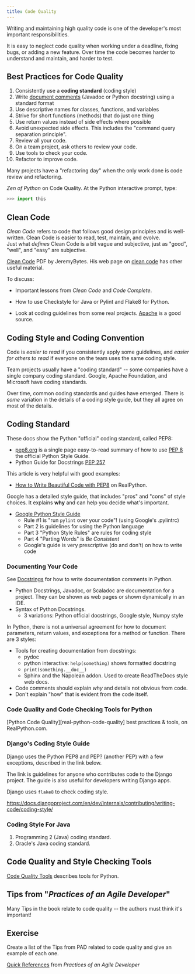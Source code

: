 ```yaml
---
title: Code Quality
---
```


Writing and maintaining high quality code is one of the developer's
most important responsibilities.

It is easy to neglect code quality when working under a deadline,
fixing bugs, or adding a new feature. Over time the code becomes
harder to understand and maintain, and harder to test.

## Best Practices for Code Quality

1. Consistently use a **coding standard** (coding style)
2. Write [document comments](docstrings) (Javadoc or Python docstring) using a standard format
3. Use descriptive names for classes, functions, and variables
4. Strive for short functions (methods) that do just one thing
5. Use return values instead of side effects where possible
6. Avoid unexpected side effects. This includes the "command query separation principle".
7. Review all your code.
8. On a team project, ask others to review your code.
9. Use tools to check your code.
10. Refactor to improve code.  

Many projects have a "refactoring day" when the only work done is code review and refactoring.

*Zen of Python* on Code Quality. At the Python interactive prompt, type:

```python
>>> import this
```

## Clean Code

*Clean Code* refers to code that follows good design principles and is well-written. 
Clean Code is easier to read, test, maintain, and evolve.    
Just what *defines* Clean Code is a bit vague and subjective, 
just as "good", "well", and "easy" are subjective.

[Clean Code](http://www.jeremybytes.com/Downloads/CleanCode.pdf) PDF by JeremyBytes. His web page on [clean code](ww.jeremybytes.com/Demos.aspx#CC) has other useful material.

To discuss:

* Important lessons from *Clean Code* and *Code Complete*.

* How to use Checkstyle for Java or Pylint and Flake8 for Python.

* Look at coding guidelines from some real projects. [Apache](https://apache.org) is a good source.


## Coding Style and Coding Convention

Code is *easier to read* if you consistently apply 
some guidelines, and *easier for others to read* if everyone
on the team uses the same coding style.

Team projects usually have a "coding standard" -- some companies
have a single company coding standard. 
Google, Apache Foundation, and Microsoft have coding standards.

Over time, common coding standards and guides have emerged.
There is *some* variation in the details of a coding style guide,
but they all agree on most of the details.


## Coding Standard

These docs show the Python "official" coding standard, called PEP8:

* [pep8.org](http://pep8.org/) is a single page easy-to-read summary of how to use [PEP 8](https://www.python.org/dev/peps/pep-0008/) the official Python Style Guide.
* Python Guide for Docstrings [PEP 257](https://www.python.org/dev/peps/pep-0257/)

This article is very helpful with good examples:

* [How to Write Beautiful Code with PEP8](https://realpython.com/python-pep8/) on RealPython.

Google has a detailed style guide, that includes "pros" and "cons" of style choices. It explains **why** and can help you decide what's important.

* [Google Python Style Guide](https://google.github.io/styleguide/pyguide.html)
  - Rule #1 is "run `pylint` over your code"! (using Google's .pylintrc)
  - Part 2 is guidelines for using the Python language 
  - Part 3 "Python Style Rules" are rules for coding style
  - Part 4 "Parting Words" is *Be Consistent*
  - Google's guide is very prescriptive (do and don't) on how to write code


### Documenting Your Code

See [Docstrings](docstrings) for how to write documentation comments in Python.

* Python Docstrings, Javadoc, or Scaladoc are documentation for a project. They can be shown as web pages or shown dynamically in an IDE.
* Syntax of Python Docstrings.
  - 3 variations: Python official docstrings, Google style, Numpy style

In Python, there is not a universal agreement for how to document parameters, return values, and exceptions for a method or function. There are 3 styles:
* Tools for creating documentation from docstrings:
  - pydoc
  - python interactive: `help(something)` shows formatted docstring
  - `print(something.__doc__)`
  - Sphinx and the Napolean addon. Used to create ReadTheDocs style web docs.
* Code comments should explain *why* and details not obvious from code. 
* Don't explain "how" that is evident from the code itself.


### Code Quality and Code Checking Tools for Python

[Python Code Quality][real-python-code-quality] best practices & tools, on RealPython.com.


### Django's Coding Style Guide

Django uses the Python PEP8 and PEP? (another PEP) with a few exceptions, described in the link below.

The link is guidelines for anyone who contributes code to the Django project.
The guide is also useful for developers writing Django apps.

Django uses `flake8` to check coding style.

https://docs.djangoproject.com/en/dev/internals/contributing/writing-code/coding-style/


### Coding Style For Java

1. Programming 2 (Java) coding standard.
2. Oracle's Java coding standard.


## Code Quality and Style Checking Tools

[Code Quality Tools](code-quality-tools) describes tools for Python.

## Tips from "*Practices of an Agile Developer*"

Many Tips in the book relate to code quality -- the authors must think it's important!

## Exercise

Create a list of the Tips from PAD related to code quality and give 
an example of each one.

[Quick References](../resources/PAD-quickref.pdf) from *Practices of an Agile Developer*
